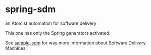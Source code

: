 # spring-sdm

an Atomist automation for software delivery

This one has only the Spring generators activated.

See [sample-sdm](https://github.com/atomist/sample-sdm) for way more information about Software Delivery Machines.
